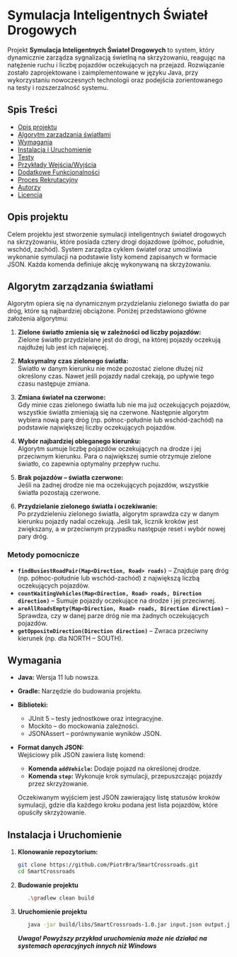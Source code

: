 # Symulacja Inteligentnych Świateł Drogowych

Projekt **Symulacja Inteligentnych Świateł Drogowych** to system, który dynamicznie zarządza sygnalizacją świetlną na skrzyżowaniu, reagując na natężenie ruchu i liczbę pojazdów oczekujących na przejazd. Rozwiązanie zostało zaprojektowane i zaimplementowane w języku Java, przy wykorzystaniu nowoczesnych technologii oraz podejścia zorientowanego na testy i rozszerzalność systemu.

## Spis Treści

- [Opis projektu](#opis-projektu)
- [Algorytm zarządzania światłami](#algorytm-zarządzania-światłami)
- [Wymagania](#wymagania)
- [Instalacja i Uruchomienie](#instalacja-i-uruchomienie)
- [Testy](#testy)
- [Przykłady Wejścia/Wyjścia](#przykłady-wejściawyjścia)
- [Dodatkowe Funkcjonalności](#dodatkowe-funkcjonalności)
- [Proces Rekrutacyjny](#proces-rekrutacyjny)
- [Autorzy](#autorzy)
- [Licencja](#licencja)

## Opis projektu

Celem projektu jest stworzenie symulacji inteligentnych świateł drogowych na skrzyżowaniu, które posiada cztery drogi dojazdowe (północ, południe, wschód, zachód). System zarządza cyklem świateł oraz umożliwia wykonanie symulacji na podstawie listy komend zapisanych w formacie JSON. Każda komenda definiuje akcję wykonywaną na skrzyżowaniu.

## Algorytm zarządzania światłami

Algorytm opiera się na dynamicznym przydzielaniu zielonego światła do par dróg, które są najbardziej obciążone. Poniżej przedstawiono główne założenia algorytmu:

1. **Zielone światło zmienia się w zależności od liczby pojazdów:**  
   Zielone światło przydzielane jest do drogi, na której pojazdy oczekują najdłużej lub jest ich najwięcej.

2. **Maksymalny czas zielonego światła:**  
   Światło w danym kierunku nie może pozostać zielone dłużej niż określony czas. Nawet jeśli pojazdy nadal czekają, po upływie tego czasu następuje zmiana.

3. **Zmiana świateł na czerwone:**  
   Gdy minie czas zielonego światła lub nie ma już oczekujących pojazdów, wszystkie światła zmieniają się na czerwone. Następnie algorytm wybiera nową parę dróg (np. północ-południe lub wschód-zachód) na podstawie największej liczby oczekujących pojazdów.

4. **Wybór najbardziej obleganego kierunku:**  
   Algorytm sumuje liczbę pojazdów oczekujących na drodze i jej przeciwnym kierunku. Para o największej sumie otrzymuje zielone światło, co zapewnia optymalny przepływ ruchu.

5. **Brak pojazdów – światła czerwone:**  
   Jeśli na żadnej drodze nie ma oczekujących pojazdów, wszystkie światła pozostają czerwone.

6. **Przydzielanie zielonego światła i oczekiwanie:**  
   Po przydzieleniu zielonego światła, algorytm sprawdza czy w danym kierunku pojazdy nadal oczekują. Jeśli tak, licznik kroków jest zwiększany, a w przeciwnym przypadku następuje reset i wybór nowej pary dróg.

### Metody pomocnicze

- **`findBusiestRoadPair(Map<Direction, Road> roads)`** – Znajduje parę dróg (np. północ-południe lub wschód-zachód) z największą liczbą oczekujących pojazdów.
- **`countWaitingVehicles(Map<Direction, Road> roads, Direction direction)`** – Sumuje pojazdy oczekujące na drodze i jej przeciwnej.
- **`areAllRoadsEmpty(Map<Direction, Road> roads, Direction direction)`** – Sprawdza, czy w danej parze dróg nie ma żadnych oczekujących pojazdów.
- **`getOppositeDirection(Direction direction)`** – Zwraca przeciwny kierunek (np. dla NORTH – SOUTH).


## Wymagania

- **Java:** Wersja 11 lub nowsza.
- **Gradle:** Narzędzie do budowania projektu.
- **Biblioteki:**
    - JUnit 5 – testy jednostkowe oraz integracyjne.
    - Mockito – do mockowania zależności.
    - JSONAssert – porównywanie wyników JSON.
- **Format danych JSON:**  
  Wejściowy plik JSON zawiera listę komend:
    - **Komenda `addVehicle`:** Dodaje pojazd na określonej drodze.
    - **Komenda `step`:** Wykonuje krok symulacji, przepuszczając pojazdy przez skrzyżowanie.

  Oczekiwanym wyjściem jest JSON zawierający listę statusów kroków symulacji, gdzie dla każdego kroku podana jest lista pojazdów, które opuściły skrzyżowanie.

## Instalacja i Uruchomienie

1. **Klonowanie repozytorium:**

   ```bash
   git clone https://github.com/PiotrBra/SmartCrossroads.git
   cd SmartCrossroads
    ```
2. **Budowanie projektu**
   ```bash
      .\gradlew clean build
    ```
3. **Uruchomienie projektu**
    ```bash
       java -jar build/libs/SmartCrossroads-1.0.jar input.json output.json      
    ``` 
   ***Uwaga! Powyższy przykład uruchomienia może nie działać na systemach operacyjnych innych niż Windows***
